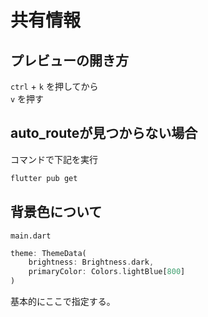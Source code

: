 # 共有情報
## プレビューの開き方
`ctrl` + `k` を押してから  
`v` を押す
## auto_routeが見つからない場合
コマンドで下記を実行
```sh
flutter pub get
```

## 背景色について
`main.dart`
```dart
theme: ThemeData(
    brightness: Brightness.dark,
    primaryColor: Colors.lightBlue[800]
)
```
基本的にここで指定する。